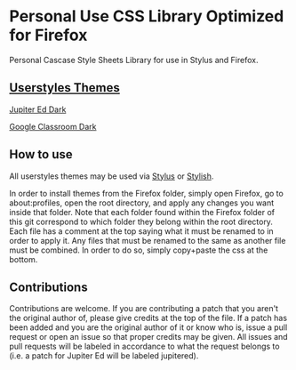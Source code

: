 # Personal Use CSS Library Optimized for Firefox
Personal Cascase Style Sheets Library for use in Stylus and Firefox.

## [Userstyles Themes](https://userstyles.org/users/431737)
[Jupiter Ed Dark](https://userstyles.org/styles/151815/jupiter-ed-dark-red-theme)

[Google Classroom Dark](https://userstyles.org/styles/154749/google-classroom-dark)

## How to use
All userstyles themes may be used via [Stylus](https://www.google.com/url?sa=t&rct=j&q=&esrc=s&source=web&cd=1&cad=rja&uact=8&ved=0ahUKEwiR882g1f3XAhUQ3mMKHUv9BzkQFggmMAA&url=https%3A%2F%2Faddons.mozilla.org%2Fen-US%2Ffirefox%2Faddon%2Fstyl-us%2F&usg=AOvVaw18flDCoRX0_lteO64rZeYi) or [Stylish](https://addons.mozilla.org/en-US/firefox/addon/stylish/).

In order to install themes from the Firefox folder, simply open Firefox, go to about:profiles, open the root directory, and apply any changes you want inside that folder. Note that each folder found within the Firefox folder of this git correspond to which folder they belong within the root directory.
Each file has a comment at the top saying what it must be renamed to in order to apply it. Any files that must be renamed to the same as another file must be combined. In order to do so, simply copy+paste the css at the bottom.

## Contributions
Contributions are welcome. If you are contributing a patch that you aren't the original author of, please give credits at the top of the file. If a patch has been added and you are the original author of it or know who is, issue a pull request or open an issue so that proper credits may be given. All issues and pull requests will be labeled in accordance to what the request belongs to (i.e. a patch for Jupiter Ed will be labeled jupitered).
